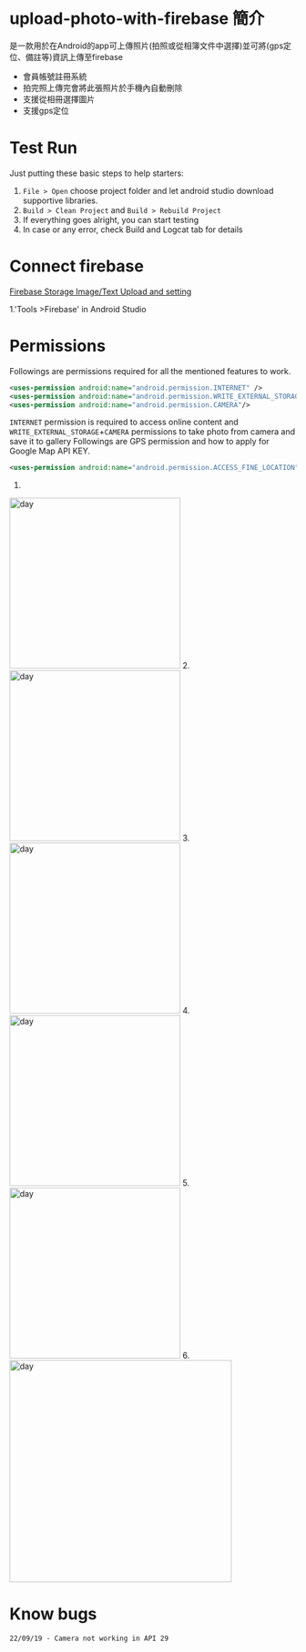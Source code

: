 # upload-photo-with-firebase 簡介
是一款用於在Android的app可上傳照片(拍照或從相簿文件中選擇)並可將(gps定位、備註等)資訊上傳至firebase
* 會員帳號註冊系統
* 拍完照上傳完會將此張照片於手機內自動刪除
* 支援從相冊選擇圖片
* 支援gps定位
# Test Run
Just putting these basic steps to help starters:

1. `File > Open` choose project folder and let android studio download supportive libraries.
2. `Build > Clean Project` and `Build > Rebuild Project`
3. If everything goes alright, you can start testing
4. In case or any error, check Build and Logcat tab for details
# Connect firebase 
[Firebase Storage Image/Text Upload and setting](https://firebase.google.com/docs/storage/android/start)

1.'Tools >Firebase' in Android Studio

# Permissions
Followings are permissions required for all the mentioned features to work.
```xml
<uses-permission android:name="android.permission.INTERNET" />
<uses-permission android:name="android.permission.WRITE_EXTERNAL_STORAGE"/>
<uses-permission android:name="android.permission.CAMERA"/>
```
`INTERNET` permission is required to access online content and `WRITE_EXTERNAL_STORAGE`+`CAMERA` permissions to take photo from camera and save it to gallery
Followings  are GPS permission and  how to apply for Google Map API KEY.
```xml
<uses-permission android:name="android.permission.ACCESS_FINE_LOCATION" />
```
1.
<img src="https://github.com/shen2255678/-/blob/master/1.png" width="300" alt="day"/>
2.
<img src="https://github.com/shen2255678/-/blob/master/2.png" width="300" alt="day"/>
3.
<img src="https://github.com/shen2255678/-/blob/master/3.png" width="300" alt="day"/>
4.
<img src="https://github.com/shen2255678/-/blob/master/4.png" width="300" alt="day"/>
5.
<img src="https://github.com/shen2255678/-/blob/master/5.png" width="300" alt="day"/>
6.
<img src="https://github.com/shen2255678/-/blob/master/6.jpg" width="390" alt="day"/>

# Know bugs
```
22/09/19 - Camera not working in API 29
```



